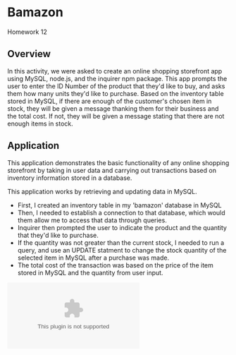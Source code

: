 # Bamazon
Homework 12

## Overview

In this activity, we were asked to create an online shopping storefront app using MySQL, node.js, and the inquirer npm package. This app prompts the user to enter the ID Number of the product that they'd like to buy, and asks them how many units they'd like to purchase. Based on the inventory table stored in MySQL, if there are enough of the customer's chosen item in stock, they will be given a message thanking them for their business and the total cost. If not, they will be given a message stating that there are not enough items in stock.

## Application

This application demonstrates the basic functionality of any online shopping storefront by taking in user data and carrying out transactions based on inventory information stored in a database. 

This application works by retrieving and updating data in MySQL. 
* First, I created an inventory table in my 'bamazon' database in MySQL
* Then, I needed to establish a connection to that database, which would them allow me to access that data through queries.
* Inquirer then prompted the user to indicate the product and the quantity that they'd like to purchase.
* If the quantity was not greater than the current stock, I needed to run a query, and use an UPDATE statment to change the stock quantity of the selected item in MySQL after a purchase was made. 
* The total cost of the transaction was based on the price of the item stored in MySQL and the quantity from user input. 

![Demo](https://github.com/kguerre/Bamazon/files/1185932/Bamazon_HW.zip)

